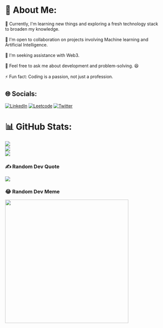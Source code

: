 # 💫 About Me:
🌱 Currently, I'm learning new things and exploring a fresh technology stack to broaden my knowledge.<br><br>👯 I'm open to collaboration on projects involving Machine learning and Artificial Intelligence.<br><br>🤝 I'm seeking assistance with Web3.<br><br>💬 Feel free to ask me about development and problem-solving. 😆<br><br>⚡ Fun fact: Coding is a passion, not just a profession.


## 🌐 Socials:
[![LinkedIn](https://img.shields.io/badge/LinkedIn-%230077B5.svg?logo=linkedin&logoColor=white)](https://www.linkedin.com/in/suryansh-singh-15ba41192/) [![Leetcode](https://img.shields.io/badge/Leetcode-%231DA1F2.svg?logo=Twitter&logoColor=white)](https://leetcode.com/u/Suryansh28/) 
[![Twitter](https://img.shields.io/badge/Twitter-%231DA1F2.svg?logo=Twitter&logoColor=white)](https://twitter.com/suryansh_tweets) 

# 📊 GitHub Stats:
![](https://github-readme-stats.vercel.app/api?username=suryansh282&theme=dark&hide_border=false&include_all_commits=false&count_private=true)<br/>
![](https://github-readme-streak-stats.herokuapp.com/?user=suryansh282&theme=dark&hide_border=false)<br/>
![](https://github-readme-stats.vercel.app/api/top-langs/?username=suryansh282&theme=dark&hide_border=false&include_all_commits=false&count_private=true&layout=compact)

### ✍️ Random Dev Quote
![](https://quotes-github-readme.vercel.app/api?type=horizontal&theme=radical)

### 😂 Random Dev Meme
<img src='https://randommeme-five.vercel.app/' style="height: 400px;"/>

<!-- Proudly created with GPRM ( https://gprm.itsvg.in ) -->
